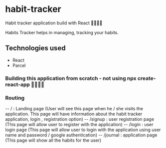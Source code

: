 # habit-tracker

Habit tracker application build with React 🚀🚀🚀🚀

Habits Tracker helps in managing, tracking your habits.

## Technologies used 
- React
- Parcel

### Building this application from scratch - not using npx create-react-app 🚀🚀🚀🚀

### Routing

-- / : Landing page (User will see this page when he / she visits the application. This page will have    information about the habit tracker application, login , registration option)
-- /signup : user registration page (This page will allow user to register with the application)
-- /login  : user login page (This page will allow user to login with the application using user name and password / google authentication)
-- /journal : application page (This page will show all the habits for the user)

